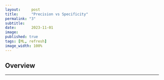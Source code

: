 ```yaml
---
layout:     post
title:      "Precision vs Specificity"
permalink: "3"
subtitle:   
date:       2023-11-01
image: 
published: true
tags: [ML, refresh]
image_width: 100%
---
```


## Overview


_____